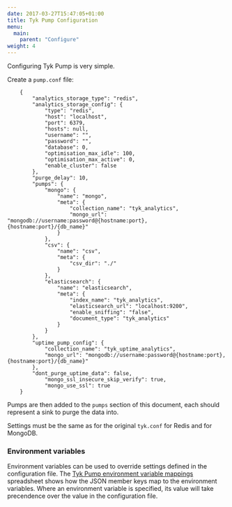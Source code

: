 ```yaml
---
date: 2017-03-27T15:47:05+01:00
title: Tyk Pump Configuration
menu:
  main:
    parent: "Configure"
weight: 4 
---
```


Configuring Tyk Pump is very simple.

Create a `pump.conf` file:

```
    {
        "analytics_storage_type": "redis",
        "analytics_storage_config": {
            "type": "redis",
            "host": "localhost",
            "port": 6379,
            "hosts": null,
            "username": "",
            "password": "",
            "database": 0,
            "optimisation_max_idle": 100,
            "optimisation_max_active": 0,
            "enable_cluster": false
        },
        "purge_delay": 10,
        "pumps": {
            "mongo": {
                "name": "mongo",
                "meta": {
                    "collection_name": "tyk_analytics",
                    "mongo_url": "mongodb://username:password@{hostname:port},{hostname:port}/{db_name}"
                }
            },
            "csv": {
                "name": "csv",
                "meta": {
                    "csv_dir": "./"
                }
            },
            "elasticsearch": {
                "name": "elasticsearch",
                "meta": {
                    "index_name": "tyk_analytics",
                    "elasticsearch_url": "localhost:9200",
                    "enable_sniffing": "false",
                    "document_type": "tyk_analytics"
                }
            }
        },
        "uptime_pump_config": {
            "collection_name": "tyk_uptime_analytics",
            "mongo_url": "mongodb://username:password@{hostname:port},{hostname:port}/{db_name}"
        },
        "dont_purge_uptime_data": false,
            "mongo_ssl_insecure_skip_verify": true,
            "mongo_use_ssl": true
    }
```

Pumps are then added to the `pumps` section of this document, each should represent a sink to purge the data into.

Settings must be the same as for the original `tyk.conf` for Redis and for MongoDB.

### Environment variables

Environment variables can be used to override settings defined in the configuration file. The [Tyk Pump environment variable mappings][1] spreadsheet shows how the JSON member keys map to the environment variables. Where an environment variable is specified, its value will take precendence over the value in the configuration file.

 [1]: /docs/others/Gateway-Environment-Vars.xlsx
